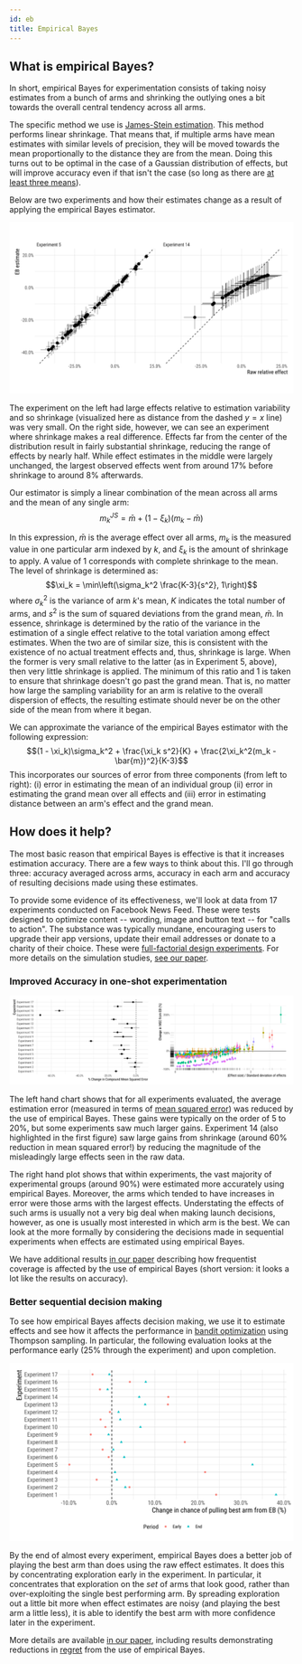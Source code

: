 ```yaml
---
id: eb
title: Empirical Bayes
---
```


## What is empirical Bayes?

In short, empirical Bayes for experimentation consists of taking noisy estimates from a bunch of arms and shrinking the outlying ones a bit towards the overall central tendency across all arms.

The specific method we use is [James-Stein estimation](https://en.wikipedia.org/wiki/James%E2%80%93Stein_estimator). This method performs linear shrinkage. That means that, if multiple arms have mean estimates with similar levels of precision, they will be moved towards the mean proportionally to the distance they are from the mean. Doing this turns out to be optimal in the case of a Gaussian distribution of effects, but will improve accuracy even if that isn't the case (so long as there are [at least three means](https://projecteuclid.org/download/pdf_1/euclid.bsmsp/1200501656)).

Below are two experiments and how their estimates change as a result of applying the empirical Bayes estimator.

![Shrinkage in two representative experiments](assets/example_shrinkage.png)

The experiment on the left had large effects relative to estimation variability and so shrinkage (visualized here as distance from the dashed $y=x$ line) was very small. On the right side, however, we can see an experiment where shrinkage makes a real difference. Effects far from the center of the distribution result in fairly substantial shrinkage, reducing the range of effects by nearly half. While effect estimates in the middle were largely unchanged, the largest observed effects went from around 17% before shrinkage to around 8% afterwards.



Our estimator is simply a linear combination of the mean across all arms and the mean of any single arm:
$$m_k^{JS} = \bar{m} + (1 - \xi_k) (m_k - \bar{m})$$

In this expression, $\bar{m}$ is the average effect over all arms, $m_k$ is the measured value in one particular arm indexed by $k$, and $\xi_k$ is the amount of shrinkage to apply. A value of $1$ corresponds with complete shrinkage to the mean. The level of shrinkage is determined as:
$$\xi_k = \min\left(\sigma_k^2 \frac{K-3}{s^2}, 1\right)$$
where $\sigma_k^2$ is the variance of arm $k$'s mean, $K$ indicates the total number of arms, and $s^2$ is the sum of squared deviations from the grand mean, $\bar{m}$. In essence, shrinkage is determined by the ratio of the variance in the estimation of a single effect relative to the total variation among effect estimates. When the two are of similar size, this is consistent with the existence of no actual treatment effects and, thus, shrinkage is large. When the former is very small relative to the latter (as in Experiment 5, above), then very little shrinkage is applied. The minimum of this ratio and $1$ is taken to ensure that shrinkage doesn't go past the grand mean. That is, no matter how large the sampling variability for an arm is relative to the overall dispersion of effects, the resulting estimate should never be on the other side of the mean from where it began.

We can approximate the variance of the empirical Bayes estimator with the following expression:
$$(1 - \xi_k)\sigma_k^2 + \frac{\xi_k s^2}{K} + \frac{2\xi_k^2(m_k - \bar{m})^2}{K-3}$$
This incorporates our sources of error from three components (from left to right): (i) error in estimating the mean of an individual group (ii) error in estimating the grand mean over all effects and (iii) error in estimating distance between an arm's effect and the grand mean.

## How does it help?

The most basic reason that empirical Bayes is effective is that it increases estimation accuracy. There are a few ways to think about this. I'll go through three: accuracy averaged across arms, accuracy in each arm and accuracy of resulting decisions made using these estimates.

To provide some evidence of its effectiveness, we'll look at data from 17 experiments conducted on Facebook News Feed. These were tests designed to optimize content -- wording, image and button text -- for "calls to action". The substance was typically mundane, encouraging users to upgrade their app versions, update their email addresses or donate to a charity of their choice. These were [full-factorial design experiments](https://en.wikipedia.org/wiki/Factorial_experiment). For more details on the simulation studies, [see our paper](https://ddimmery.com/publication/experiment-shrinkage/).

### Improved Accuracy in one-shot experimentation

![(left) Change in Compound MSE from using empirical Bayes (right) Change in MSE for each arm from using empirical Bayes](assets/combined_mse.png)

The left hand chart shows that for all experiments evaluated, the average estimation error (measured in terms of [mean squared error](https://en.wikipedia.org/wiki/Mean_squared_error)) was reduced by the use of empirical Bayes. These gains were typically on the order of 5 to 20%, but some experiments saw much larger gains. Experiment 14 (also highlighted in the first figure) saw large gains from shrinkage (around 60% reduction in mean squared error!) by reducing the magnitude of the misleadingly large effects seen in the raw data.

The right hand plot shows that within experiments, the vast majority of experimental groups (around 90%) were estimated more accurately using empirical Bayes. Moreover, the arms which tended to have increases in error were those arms with the largest effects. Understating the effects of such arms is usually not a very big deal when making launch decisions, however, as one is usually most interested in which arm is the best. We can look at the more formally by considering the decisions made in sequential experiments when effects are estimated using empirical Bayes.

We have additional results [in our paper](https://ddimmery.com/publication/experiment-shrinkage/) describing how frequentist coverage is affected by the use of empirical Bayes (short version: it looks a lot like the results on accuracy).

### Better sequential decision making

To see how empirical Bayes affects decision making, we use it to estimate effects and see how it affects the performance in [bandit optimization](banditopt.md) using Thompson sampling. In particular, the following evaluation looks at the performance early (25% through the experiment) and upon completion.

![Change in probability of allocating users to the best arm from using empirical Bayes](assets/best_arm_change.png)

By the end of almost every experiment, empirical Bayes does a better job of playing the best arm than does using the raw effect estimates. It does this by concentrating exploration early in the experiment. In particular, it concentrates that exploration on the *set* of arms that look good, rather than over-exploiting the single best performing arm. By spreading exploration out a little bit more when effect estimates are noisy (and playing the best arm a little less), it is able to identify the best arm with more confidence later in the experiment.

More details are available [in our paper](https://ddimmery.com/publication/experiment-shrinkage/), including results demonstrating reductions in [regret](https://en.wikipedia.org/wiki/Multi-armed_bandit#The_multi-armed_bandit_model) from the use of empirical Bayes.
